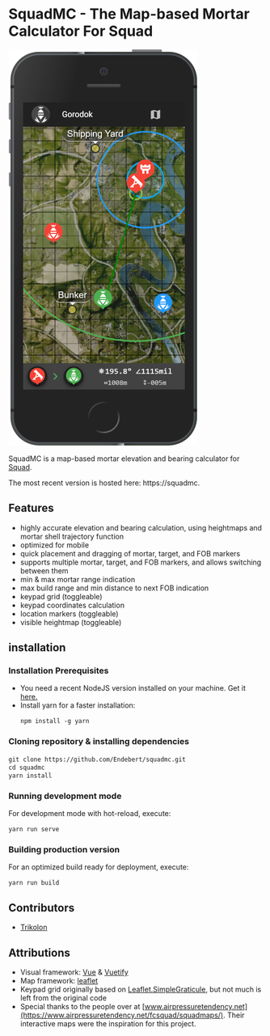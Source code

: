 # SquadMC - The Map-based Mortar Calculator For Squad

![IPhone 5 Screenshot](./public/img/iphone_screenshot.png)

SquadMC is a map-based mortar elevation and bearing calculator for [Squad](http://joinsquad.com/).

The most recent version is hosted here: https://squadmc.

## Features
 * highly accurate elevation and bearing calculation, using heightmaps and mortar shell trajectory function
 * optimized for mobile
 * quick placement and dragging of mortar, target, and FOB markers
 * supports multiple mortar, target, and FOB markers, and allows switching between them
 * min & max mortar range indication
 * max build range and min distance to next FOB indication
 * keypad grid (toggleable)
 * keypad coordinates calculation
 * location markers (toggleable)
 * visible heightmap (toggleable)


## installation

### Installation Prerequisites

 * You need a recent NodeJS version installed on your machine. Get it [here.](https://nodejs.org/en/)
 * Install yarn for a faster installation:
   ```
   npm install -g yarn
   ```

### Cloning repository & installing dependencies

```
git clone https://github.com/Endebert/squadmc.git
cd squadmc
yarn install
``` 

### Running development mode

For development mode with hot-reload, execute:
```
yarn run serve
```

### Building production version

For an optimized build ready for deployment, execute: 
```
yarn run build
```

## Contributors
 * [Trikolon](https://github.com/Trikolon)

## Attributions
 * Visual framework: [Vue](https://vuejs.org/) & [Vuetify](https://vuetifyjs.com)
 * Map framework: [leaflet](http://leafletjs.com/)
 * Keypad grid originally based on [Leaflet.SimpleGraticule](https://github.com/ablakey/Leaflet.SimpleGraticule), but not much is left from the original code
 * Special thanks to the people over at [www.airpressuretendency.net](https://www.airpressuretendency.net/fcsquad/squadmaps/). Their interactive maps were the inspiration for this project.
